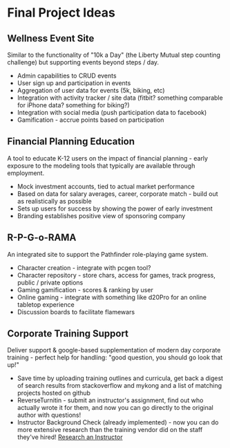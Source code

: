# Final Project Ideas

## Wellness Event Site
Similar to the functionality of "10k a Day" (the Liberty Mutual step counting challenge) but supporting events beyond steps / day.
* Admin capabilities to CRUD events
* User sign up and participation in events
* Aggregation of user data for events (5k, biking, etc)
* Integration with activity tracker / site data (fitbit? something comparable for iPhone data? something for biking?)
* Integration with social media (push participation data to facebook)
* Gamification - accrue points based on participation

## Financial Planning Education
A tool to educate K-12 users on the impact of financial planning - early exposure to the modeling tools that 
typically are available through employment.
* Mock investment accounts, tied to actual market performance
* Based on data for salary averages, career, corporate match - build out as realistically as possible
* Sets up users for success by showing the power of early investment
* Branding establishes positive view of sponsoring company

## R-P-G-o-RAMA
An integrated site to support the Pathfinder role-playing game system.
* Character creation - integrate with pcgen tool?
* Character repository - store chars, access for games, track progress, public / private options
* Gaming gamification - scores & ranking by user
* Online gaming - integrate with something like d20Pro for an online tabletop experience
* Discussion boards to facilitate flamewars

## Corporate Training Support
Deliver support & google-based supplementation of modern day corporate training - perfect help for handling: 
"good question, you should go look that up!"
* Save time by uploading training outlines and curricula, get back a digest of search results from stackoverflow and mykong and a list of matching projects hosted on github
* ReverseTurnitin - submit an instructor's assignment, find out who actually wrote it for them, and now you can go directly to the original author with questions!
* Instructor Background Check (already implemented) - now you can do more extensive research than the training vendor did on the staff they've hired! [Research an Instructor](http://bfy.tw/ClSH)
